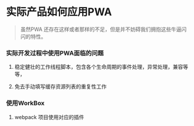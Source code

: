 # 实际产品如何应用PWA

> 虽然PWA 还存在这样或者那样的不足，但是并不妨碍我们拥抱这些牛逼闪闪的特性。

### 实际开发过程中使用PWA面临的问题

1. 稳定健壮的工作线程脚本，包含各个生命周期的事件处理，异常处理，兼容等等，

2. 免去手动填写缓存资源列表的重复性工作

### 使用WorkBox

1. webpack 项目使用对应的插件 



